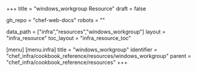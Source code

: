 +++
title = "windows_workgroup Resource"
draft = false

gh_repo = "chef-web-docs"
robots = ""

data_path = ["infra","resources","windows_workgroup"]
layout = "infra_resource"
toc_layout = "infra_resource_toc"


[menu]
  [menu.infra]
    title = "windows_workgroup"
    identifier = "chef_infra/cookbook_reference/resources/windows_workgroup"
    parent = "chef_infra/cookbook_reference/resources"
+++

<!-- The contents of this page are automatically generated from the windows_workgroup.yaml file in the data directory. -->
<!-- To suggest a change, edit the https://github.com/chef/chef/blob/master/lib/chef/resource/windows_workgroup.rb file
      and submit a pull request to the https://github.com/chef/chef repository. -->
